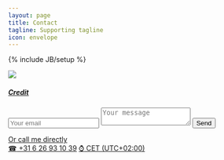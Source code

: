 ```yaml
---
layout: page
title: Contact
tagline: Supporting tagline
icon: envelope
---
```

{% include JB/setup %}

<a href="https://www.flickr.com/photos/cokeclsc/5581472598" title="View photo on Flickr" target="_blank"><img src="https://c2.staticflickr.com/6/5293/5581472598_2667155ac9_b.jpg"></a><br />
<h5><a href="https://www.flickr.com/people/cokeclsc/" title="View user on Flickr" target="_blank">Credit</a></h5>

<form method="POST" action="http://formspree.io/martinuspostma@gmail.com" style="max-width:95%">
  <input type="email" name="email" placeholder="Your email">
  <input type="text" name="_gotcha" style="display:none" />
  <textarea name="message" placeholder="Your message"></textarea>
  <button type="submit">Send</button>
</form>


<a href="tel:+31626931039">Or call me directly<br />
<span class="signs">☎</span> +31 6 26 93 10 39</a> <a href="https://www.timeanddate.com/worldclock/netherlands/amsterdam" target="_blank"><span class="signs">⌚</span> CET (UTC+02:00)</a>
